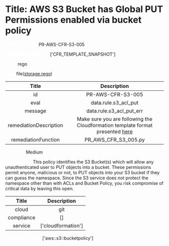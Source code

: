 



# Title: AWS S3 Bucket has Global PUT Permissions enabled via bucket policy


***<font color="white">Master Test Id:</font>*** PR-AWS-CFR-S3-005

***<font color="white">Master Snapshot Id:</font>*** ['CFR_TEMPLATE_SNAPSHOT']

***<font color="white">type:</font>*** rego

***<font color="white">rule:</font>*** file([storage.rego])  
  
  
  
  

|Title|Description|
| :---: | :---: |
|id|PR-AWS-CFR-S3-005|
|eval|data.rule.s3_acl_put|
|message|data.rule.s3_acl_put_err|
|remediationDescription|Make sure you are following the Cloudformation template format presented <a href='https://docs.aws.amazon.com/AWSCloudFormation/latest/UserGuide/aws-properties-s3-bucket.html' target='_blank'>here</a>|
|remediationFunction|PR_AWS_CFR_S3_005.py|


***<font color="white">Severity:</font>*** Medium

***<font color="white">Description:</font>*** This policy identifies the S3 Bucket(s) which will allow any unauthenticated user to PUT objects into a bucket. These permissions permit anyone, malicious or not, to PUT objects into your S3 bucket if they can guess the namespace. Since the S3 service does not protect the namespace other than with ACLs and Bucket Policy, you risk compromise of critical data by leaving this open.  
  
  

|Title|Description|
| :---: | :---: |
|cloud|git|
|compliance|[]|
|service|['cloudformation']|


***<font color="white">Resource Types:</font>*** ['aws::s3::bucketpolicy']


[storage.rego]: https://github.com/prancer-io/prancer-compliance-test/tree/master/aws/iac/storage.rego
